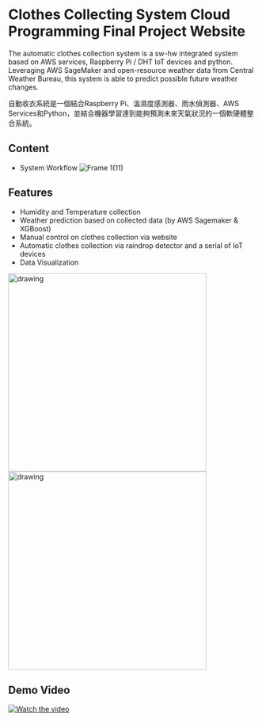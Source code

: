# Clothes Collecting System Cloud Programming Final Project Website 

The automatic clothes collection system is a sw-hw integrated system based on AWS services, Raspberry Pi / DHT IoT devices and python. Leveraging AWS SageMaker and open-resource weather data from Central Weather Bureau, this system is able to predict possible future weather changes.

自動收衣系統是一個結合Raspberry Pi、溫濕度感測器、雨水偵測器、AWS Services和Python，並結合機器學習達到能夠預測未來天氣狀況的一個軟硬體整合系統。

## Content
- System Workflow
![Frame 1(11)](https://user-images.githubusercontent.com/36917138/139883808-3780b479-9f03-484e-9cb0-aa9b4af9e4c3.png)

## Features
- Humidity and Temperature collection
- Weather prediction based on collected data (by AWS Sagemaker & XGBoost)
- Manual control on clothes collection via website
- Automatic clothes collection via raindrop detector and a serial of IoT devices
- Data Visualization
<img src="https://user-images.githubusercontent.com/36917138/139879407-9df33bbe-9695-4b1f-a0b6-a0e6a368b6d2.png" alt="drawing" width="400"/>
<img src="https://user-images.githubusercontent.com/36917138/139879671-a87803df-943c-4403-90dd-6e443052cf35.png" alt="drawing" width="400"/>

## Demo Video 
[![Watch the video](https://user-images.githubusercontent.com/43478709/157214156-57a5ac49-2631-47e4-9f4f-95748cbc1aa1.png)](https://drive.google.com/file/d/1Ur0fw2NjhbK2-1sFuRyEDaml3LoEtTQn/view?usp=sharing)
